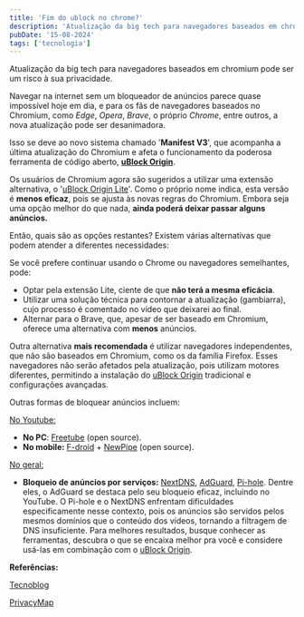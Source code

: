 ```yaml
---
title: 'Fim do ublock no chrome?'
description: 'Atualização da big tech para navegadores baseados em chromium pode ser um risco à sua privacidade.'
pubDate: '15-08-2024'
tags: ['tecnologia']
---
```


Atualização da big tech para navegadores baseados em chromium pode ser um risco à sua privacidade.

Navegar na internet sem um bloqueador de anúncios parece quase impossível hoje em dia, e para os fãs de navegadores baseados no Chromium, como *Edge*, *Opera*, *Brave*, o próprio *Chrome*, entre outros, a nova atualização pode ser desanimadora.

Isso se deve ao novo sistema chamado '**Manifest V3**', que acompanha a última atualização do Chromium e afeta o funcionamento da poderosa ferramenta de código aberto, [**uBlock Origin**](https://ublockorigin.com/).

Os usuários de Chromium agora são sugeridos a utilizar uma extensão alternativa, o '[uBlock Origin Lite](https://chromewebstore.google.com/detail/ublock-origin-lite/ddkjiahejlhfcafbddmgiahcphecmpfh?hl=en)'. Como o próprio nome indica, esta versão é **menos eficaz**, pois se ajusta às novas regras do Chromium. Embora seja uma opção melhor do que nada, **ainda poderá deixar passar alguns anúncios.**

Então, quais são as opções restantes? Existem várias alternativas que podem atender a diferentes necessidades:

Se você prefere continuar usando o Chrome ou navegadores semelhantes, pode:

- Optar pela extensão Lite, ciente de que **não terá a mesma eficácia**.
- Utilizar uma solução técnica para contornar a atualização (gambiarra), cujo processo é comentado no vídeo que deixarei ao final.
- Alternar para o Brave, que, apesar de ser baseado em Chromium, oferece uma alternativa com **menos** anúncios.

Outra alternativa **mais recomendada** é utilizar navegadores independentes, que não são baseados em Chromium, como os da família Firefox. Esses navegadores não serão afetados pela atualização, pois utilizam motores diferentes, permitindo a instalação do [uBlock Origin](https://ublockorigin.com/) tradicional e configurações avançadas.

Outras formas de bloquear anúncios incluem:

<u>No Youtube:</u>

- **No PC**: [Freetube](https://freetubeapp.io/) (open source).
- **No mobile:** [F-droid](https://f-droid.org/pt/) + [NewPipe](https://f-droid.org/pt/packages/org.schabi.newpipe/) (open source).

<u>No geral:</u>

- **Bloqueio de anúncios por serviços:** [NextDNS](https://nextdns.io/), [AdGuard](https://adguard.com/pt_br/welcome.html), [Pi-hole](https://pi-hole.net/).
  Dentre eles, o AdGuard se destaca pelo seu bloqueio eficaz, incluindo no YouTube. O Pi-hole e o NextDNS enfrentam dificuldades especificamente nesse contexto, pois os anúncios são servidos pelos mesmos domínios que o conteúdo dos vídeos, tornando a filtragem de DNS insuficiente. Para melhores resultados, busque conhecer as ferramentas, descubra o que se encaixa melhor pra você e considere usá-las em combinação com o [uBlock Origin](https://ublockorigin.com/).

**Referências:**

[Tecnoblog](https://tecnoblog.net/noticias/google-chrome-deve-acabar-com-ublock-origin/)

[PrivacyMap](https://youtu.be/OhYx2YNQ6no)